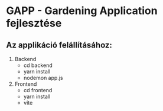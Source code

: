 <h1>GAPP - Gardening Application fejlesztése</h1>
<h2>Az applikáció felállításához:</h2>
<ol>
    <li>Backend
    <ul>
        <li>cd backend</li>
        <li>yarn install</li>
        <li>nodemon app.js</li>
    </ul>
    </li>
    <li>Frontend
    <ul>
        <li>cd frontend</li>
        <li>yarn install</li>
        <li>vite</li>
    </ul>
    </li>
</ol>
